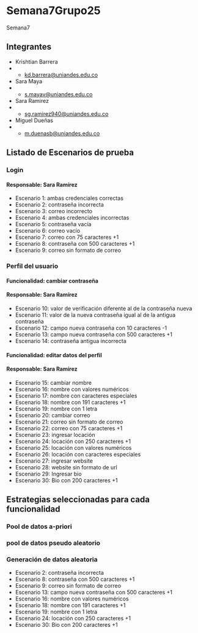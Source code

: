 # Semana7Grupo25
Semana7


## Integrantes
* Krishtian Barrera
* * kd.barrera@uniandes.edu.co
* Sara Maya
* * s.mayav@uniandes.edu.co
* Sara Ramirez
* * sg.ramirez940@uniandes.edu.co
* Miguel Dueñas
* * m.duenasb@uniandes.edu.co

##  Listado de Escenarios de prueba
### Login
#### Responsable: Sara Ramírez
* Escenario 1: ambas credenciales correctas
* Escenario 2: contraseña incorrecta
* Escenario 3: correo incorrecto
* Escenario 4: ambas credenciales incorrectas
* Escenario 5: contraseña vacía
* Escenario 6: correo vacío
* Escenario 7: correo con 75 caracteres +1
* Escenario 8: contraseña con 500 caracteres +1
* Escenario 9: correo sin formato de correo

### Perfil del usuario
#### Funcionalidad: cambiar contraseña
#### Responsable: Sara Ramírez
* Escenario 10: valor de verificación diferente al de la contraseña nueva
* Escenario 11: valor de la nueva contraseña igual al de la antigua contraseña
* Escenario 12: campo nueva contraseña con 10 caracteres -1
* Escenario 13: campo nueva contraseña con 500 caracteres +1
* Escenario 14: contraseña antigua incorrecta

#### Funcionalidad: editar datos del perfil
#### Responsable: Sara Ramírez
* Escenario 15: cambiar nombre
* Escenario 16: nombre con valores numéricos
* Escenario 17: nombre con caracteres especiales
* Escenario 18: nombre con 191 caracteres +1
* Escenario 19: nombre con 1 letra
* Escenario 20: cambiar correo
* Escenario 21: correo sin formato de correo
* Escenario 22: correo con 75 caracteres +1
* Escenario 23: ingresar locación
* Escenario 24: locación con 250 caracteres +1
* Escenario 25: locación con valores numéricos
* Escenario 26: locación con caracteres especiales
* Escenario 27: ingresar website
* Escenario 28: website sin formato de url
* Escenario 29: Ingresar bio
* Escenario 30: Bio con 200 caracteres +1

## Estrategias seleccionadas para cada funcionalidad
### Pool de datos a-priori
### pool de datos pseudo aleatorio
### Generación de datos aleatoria
* Escenario 2: contraseña incorrecta
* Escenario 8: contraseña con 500 caracteres +1
* Escenario 9: correo sin formato de correo
* Escenario 13: campo nueva contraseña con 500 caracteres +1
* Escenario 16: nombre con valores numéricos
* Escenario 18: nombre con 191 caracteres +1
* Escenario 19: nombre con 1 letra
* Escenario 24: locación con 250 caracteres +1
* Escenario 30: Bio con 200 caracteres +1
